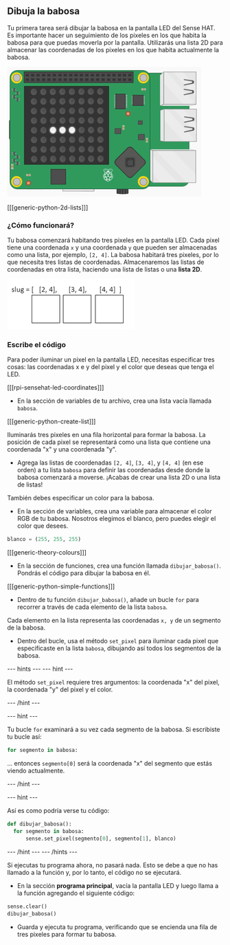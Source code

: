 ## Dibuja la babosa

Tu primera tarea será dibujar la babosa en la pantalla LED del Sense HAT. Es importante hacer un seguimiento de los pixeles en los que habita la babosa para que puedas moverla por la pantalla. Utilizarás una lista 2D para almacenar las coordenadas de los pixeles en los que habita actualmente la babosa.

![Dibuja la babosa](images/draw-slug.png)

[[[generic-python-2d-lists]]]

### ¿Cómo funcionará?

Tu babosa comenzará habitando tres pixeles en la pantalla LED. Cada pixel tiene una coordenada `x` y una coordenada `y` que pueden ser almacenadas como una lista, por ejemplo, `[2, 4]`. La babosa habitará tres pixeles, por lo que necesita tres listas de coordenadas. Almacenaremos las listas de coordenadas en otra lista, haciendo una lista de listas o una **lista 2D**.

![Almacenar la babosa](images/2d-slug.png)

### Escribe el código

Para poder iluminar un pixel en la pantalla LED, necesitas especificar tres cosas: las coordenadas x e y del pixel y el color que deseas que tenga el LED.

[[[rpi-sensehat-led-coordinates]]]

+ En la sección de variables de tu archivo, crea una lista vacía llamada `babosa`.

[[[generic-python-create-list]]]

Iluminarás tres pixeles en una fila horizontal para formar la babosa. La posición de cada pixel se representará como una lista que contiene una coordenada "x" y una coordenada "y".

+ Agrega las listas de coordenadas `[2, 4]`, `[3, 4]`, y `[4, 4]` (en ese orden) a tu lista `babosa` para definir las coordenadas desde donde la babosa comenzará a moverse. ¡Acabas de crear una lista 2D o una lista de listas!

También debes especificar un color para la babosa.

+ En la sección de variables, crea una variable para almacenar el color RGB de tu babosa. Nosotros elegimos el blanco, pero puedes elegir el color que desees.

```python
blanco = (255, 255, 255)
```

[[[generic-theory-colours]]]

+ En la sección de funciones, crea una función llamada `dibujar_babosa()`. Pondrás el código para dibujar la babosa en él.

[[[generic-python-simple-functions]]]

+ Dentro de tu función `dibujar_babosa()`, añade un bucle `for` para recorrer a través de cada elemento de la lista `babosa`.

Cada elemento en la lista representa las coordenadas `x, y` de un segmento de la babosa.

+ Dentro del bucle, usa el método `set_pixel` para iluminar cada pixel que especificaste en la lista `babosa`, dibujando así todos los segmentos de la babosa.

--- hints ---
--- hint ---

El método `set_pixel` requiere tres argumentos: la coordenada "x" del pixel, la coordenada "y" del pixel y el color.

--- /hint ---

--- hint ---

Tu bucle `for` examinará a su vez cada segmento de la babosa. Si escribiste tu bucle así:

```python
for segmento in babosa:
```

... entonces `segmento[0]` será la coordenada "x" del segmento que estás viendo actualmente.

--- /hint ---

--- hint ---

Así es como podría verse tu código:

```python
def dibujar_babosa():
  for segmento in babosa:
      sense.set_pixel(segmento[0], segmento[1], blanco)
```

--- /hint ---
--- /hints ---

Si ejecutas tu programa ahora, no pasará nada. Esto se debe a que no has llamado a la función y, por lo tanto, el código no se ejecutará.

+ En la sección **programa principal**, vacía la pantalla LED y luego llama a la función agregando el siguiente código:

```python
sense.clear()
dibujar_babosa()
```

+ Guarda y ejecuta tu programa, verificando que se encienda una fila de tres pixeles para formar tu babosa.
